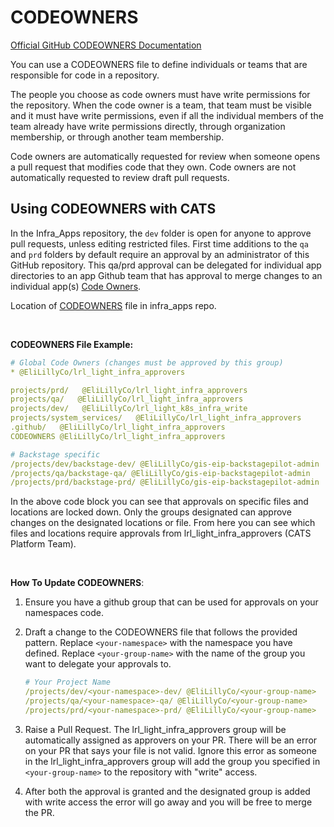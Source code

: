 # CODEOWNERS

[Official GitHub CODEOWNERS Documentation](https://docs.github.com/en/repositories/managing-your-repositorys-settings-and-features/customizing-your-repository/about-code-owners)

You can use a CODEOWNERS file to define individuals or teams that are responsible for code in a repository.

The people you choose as code owners must have write permissions for the repository. When the code owner is a team, that team must be visible and it must have write permissions, even if all the individual members of the team already have write permissions directly, through organization membership, or through another team membership.

Code owners are automatically requested for review when someone opens a pull request that modifies code that they own. Code owners are not automatically requested to review draft pull requests.

## Using CODEOWNERS with CATS

In the Infra_Apps repository, the `dev` folder is open for anyone to approve pull requests, unless editing restricted files. First time additions to the `qa` and `prd` folders by default require an approval by an administrator of this GitHub repository.  This qa/prd approval can be delegated for individual app directories to an app Github team that has approval to merge changes to an individual app(s) [Code Owners](https://docs.github.com/en/free-pro-team@latest/github/creating-cloning-and-archiving-repositories/about-code-owners).

Location of [CODEOWNERS](https://github.com/EliLillyCo/LRL_light_k8s_infra_apps/blob/main/CODEOWNERS) file in infra_apps repo.

<br />

**CODEOWNERS File Example:**
```yaml
# Global Code Owners (changes must be approved by this group)
* @EliLillyCo/lrl_light_infra_approvers

projects/prd/   @EliLillyCo/lrl_light_infra_approvers
projects/qa/   @EliLillyCo/lrl_light_infra_approvers
projects/dev/   @EliLillyCo/lrl_light_k8s_infra_write
projects/system_services/   @EliLillyCo/lrl_light_infra_approvers
.github/   @EliLillyCo/lrl_light_infra_approvers
CODEOWNERS @EliLillyCo/lrl_light_infra_approvers

# Backstage specific
/projects/dev/backstage-dev/ @EliLillyCo/gis-eip-backstagepilot-admin
/projects/qa/backstage-qa/ @EliLillyCo/gis-eip-backstagepilot-admin
/projects/prd/backstage-prd/ @EliLillyCo/gis-eip-backstagepilot-admin
```

In the above code block you can see that approvals on specific files and locations are locked down. Only the groups designated can approve changes on the designated locations or file. From here you can see which files and locations require approvals from lrl_light_infra_approvers (CATS Platform Team).

<br />

**How To Update CODEOWNERS**:

1. Ensure you have a github group that can be used for approvals on your namespaces code. 
2. Draft a change to the CODEOWNERS file that follows the provided pattern. Replace `<your-namespace>` with the namespace you have defined. Replace `<your-group-name>` with the name of the group you want to delegate your approvals to.

    ```yaml
    # Your Project Name
    /projects/dev/<your-namespace>-dev/ @EliLillyCo/<your-group-name>
    /projects/qa/<your-namespace>-qa/ @EliLillyCo/<your-group-name>
    /projects/prd/<your-namespace>-prd/ @EliLillyCo/<your-group-name>
    ```
3. Raise a Pull Request. The lrl_light_infra_approvers group will be automatically assigned as approvers on your PR. There will be an error on your PR that says your file is not valid. Ignore this error as someone in the lrl_light_infra_approvers group will add the group you specified in `<your-group-name>` to the repository with "write" access. 
4. After both the approval is granted and the designated group is added with write access the error will go away and you will be free to merge the PR. 